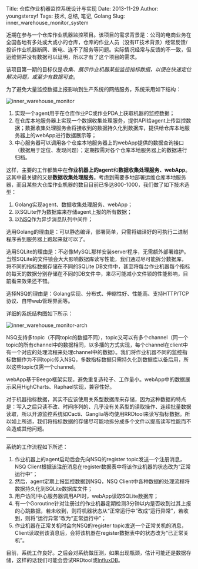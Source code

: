 Title: 仓库作业机器监控系统设计与实现
Date: 2013-11-29
Author: youngsterxyf
Tags: 技术, 总结, 笔记, Golang
Slug: inner_warehouse_monitor_system

近期在参与一个仓库作业机器监控项目。该项目的需求背景是：公司的电商业务在全国各地有多处或大或小的仓库，仓库的作业人员（没有IT技术背景）经常反馈/投诉作业机器断网、断电、连不了服务等问题。实际情况经常与反馈的不一致，但运维侧并没有数据可以证明，所以才有了这个项目的需求。

该项目第一期的目标仅是*收集、展示作业机器某些监控指标数据，以便在快速定位解决问题，或至少有数据可查*。

为了避免大量监控数据上报影响到生产系统的网络服务，系统采用如下结构：

![inner_warehouse_monitor](/assets/uploads/pics/inner_warehouse_monitor.png)

1. 实现一个agent用于在仓库作业PC或作业PDA上获取机器的监控数据；
2. 在仓库本地服务器上实现一个数据收集处理服务，提供API给agent上传监控数据；数据收集处理服务会将接收到的数据持久化到数据库，提供给仓库本地服务器上的webApp进行数据展示等；
3. 中心服务器可以调用各个仓库本地服务器上的webApp提供的数据查询接口（数据用于定位、发现问题）；定期按需对各个仓库本地服务器上的数据进行归档。

这样，主要的工作都集中在**作业机器上的agent**和**数据收集处理服务、webApp**。这其中最关键的又是**数据收集处理服务**。考虑到需要多地部署运维仓库本地服务器，而且某些大仓库作业机器的数目目前已多达800-1000，我们做了如下技术选型：

1. Golang实现agent、数据收集处理服务、webApp；
2. 以SQLite作为数据库来存储agent上报的所有数据；
3. 以[NSQ](http://bitly.github.io/nsq/)作为异步消息队列中间件；

选用Golang的理由是：可以静态编译，部署简单，只需将编译好的可执行二进制程序丢到服务器上跑起来就可以了。

选用SQLite的理由是：不必像MySQL那样安装server程序，无需额外部署维护。当然SQLite的文件锁会大大影响数据库读写性能，我们通过尽可能拆分数据库，将不同的指标数据存储在不同的SQLite DB文件中，甚至将每台作业机器每个指标的每天的数据分别存储在不同的DB文件中，来尽可能减小文件锁的性能影响，目前看来效果还不错。

选择NSQ的理由是：Golang实现、分布式、伸缩性好、性能高、支持HTTP/TCP协议、自带web管理界面等。

详细的系统结构图如下所示：

![inner_warehouse_monitor-arch](/assets/uploads/pics/inner_warehouse_monitor-arch.png)

NSQ支持多topic（不同topic的数据不同），topic又可以有多个channel（同一个topic的所有channel中的数据相同，以多播的方式实现，每个channel在client中有一个对应的处理流程来处理channel中的数据）。我们将作业机器不同的监控指标数据作为不同topic传入NSQ，多数指标数据只需持久化到数据库以备后用，所以这些topic仅需一个channel。

webApp基于Beego框架实现，避免重复造轮子、工作量小。webApp中的数据展示采用HighCharts、Raphael实现，兼容性好。

对于机器指标数据，其实不应该使用关系型数据库来存储，因为这种数据的特点是：写入之后只读不改、时间序列的、几乎没有关系型的读取操作、连续批量数据读取，所以开源监控系统如Cacti、Ganglia等均使用RRDtool来读写指标数据。所以如上所述，我们将指标数据的存储尽可能地拆分成多个文件以提高读写性能而不会造成其他问题。

------

系统的工作流程如下所述：

1. 作业机器上的agent启动后会先向NSQ的register topic发送一个注册消息，NSQ Client根据该注册消息在register数据表中将该作业机器的状态改为“正常运行中”；
2. 然后，agent定期上报监控数据到NSQ，NSQ Client中各种数据的处理流程将数据持久化到SQLite数据库文件；
3. 用户访问/中心服务器调用API时，webApp读取SQLite数据库；
4. 有一个Goroutine针对注册过的作业机器定期检测3分钟以内是否收到过其上报的心跳数据，若未收到，则将机器状态从“正常运行中”改成“运行异常”，若收到，则将“运行异常”改为“正常运行中”；
5. 作业机器在正常关机时会向NSQ的register topic发送一个正常关机的消息，Client读取到该消息后，会将该机器在register数据表中的状态改为“已正常关机”。

目前，系统工作良好。之后会对系统做压测，如果出现瓶颈，估计可能还是数据存储，这样的话我们可能会尝试RRDtool或[InfluxDB](http://influxdb.org/)。
